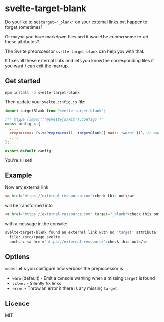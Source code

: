 # svelte-target-blank

Do you like to set `target="_blank"` on your external links but happen to forget sometimes?

Or maybe you have markdown files and it would be cumbersome to set these attributes?

The Svelte preprocessor `svelte-target-blank` can help you with that.

It fixes all these external links and lets you know the corresponding files if you want / can edit the markup.


## Get started

```sh
npm install -D svelte-target-blank
```

Then update your `svelte.config.js` file:

```js
import targetBlank from "svelte-target-blank";

/** @type {import('@sveltejs/kit').Config} */
const config = {
  ...,
  preprocess: [vitePreprocess(), targetBlank({ mode: "warn" })], // Add it to the list
  ...,
};

export default config;

```

You're all set!

## Example

Now any external link

```html
<a href="https://external-ressource.com">check this out</a>
```

will be transformed into

```html
<a href="https://external-ressource.com" target="_blank">check this out</a>
```

with a message in the console:

```sh
svelte-target-blank found an external link with no 'target' attribute:
  file: /src/+page.svelte
  anchor: <a href="https://external-ressource">check this out</a>
```


## Options

`mode`: Let's you configure how verbose the preprocessor is

- `warn` (default) - Emit a console warning when a missing `target` is found
- `silent` - Silently fix links
- `error` - Throw an error if there is any missing `target`


## Licence

MIT
